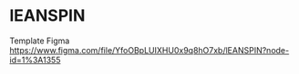 # lEANSPIN

Template Figma
https://www.figma.com/file/YfoOBpLUIXHU0x9q8hO7xb/lEANSPIN?node-id=1%3A1355
